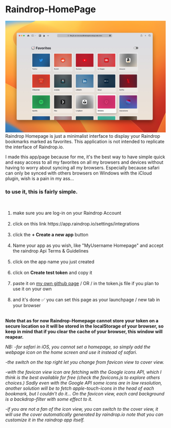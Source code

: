 # Raindrop-HomePage
<img src="./preview.jpeg">
Raindrop Homepage is just a minimalist interface to display your Raindrop bookmarks marked as favorites. This application is not intended to replicate the interface of Raindrop.io.

I made this app/page because for me, it's the best way to have simple quick and easy access to all my favorites on all my browsers and devices without having to worry about syncing all my browsers. Especially because safari can only be synced with others browsers on Windows with the iCloud plugin, wish is a pain in my ass...

<h3>to use it, this is fairly simple.</h3><br>

<ol>
<li> make sure you are log-in on your Raindrop Account</li><br>


<li> click on this link https://app.raindrop.io/settings/integrations</li><br>


<li> click the <b>+ Create a new app</b> button</li><br>


<li>  Name your app as you wish, like "MyUsername Homepage" and accept the raindrop Api Terms & Guidelines</li><br>


<li> click on the app name you just created</li><br>


<li> click on <b>Create test token</b> and copy it</li><br>


  <li>  paste it on <a href="https://virgile-fr.github.io/Raindrop-HomePage/">my own github page</a>  / OR / in the token.js file if you plan to use it on your own</li><br>


<li> and it's done ✅ you can set this page as your launchpage / new tab in your browser</li><br>
</ol>


<b>Note that as for now Raindrop-Homepage cannot store your token on a secure location so it will be stored in the localStorage of your browser, so keep in mind that if you clear the cache of your browser, this window will reapear. </b>

<i>NB: -for safari in iOS, you cannot set a homepage, so simply  add the webpage icon on the home screen and use it instead of safari.

-the switch on the top right let you change from favicon view to cover view.

-with the favicon view icon are fetching with the Google icons API, which I think is the best available for free (check the favicons.js to explore others choices.)
Sadly even with the Google API some icons are in low resolution, another solution will be to fetch apple-touch-icons in the head of each bookmark, but I couldn't do it...
On the favicon view, each card background is a backdrop-filter with some effect to it.

-if you are not a fan of the icon view, you can switch to the cover view, it will use the cover automatically generated by raindrop.io
note that you can customize it in the raindrop app itself.</i>
